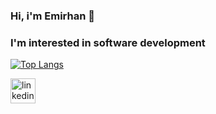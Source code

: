 ### Hi, i'm Emirhan 👋 
### I'm interested in software development
[![Top Langs](https://github-readme-stats.vercel.app/api/top-langs/?username=emirhanaltuntas&layout=compact)](https://github.com/EmirhanAltuntas/github-readme-stats)

[<img src='https://cdn.jsdelivr.net/npm/simple-icons@3.0.1/icons/linkedin.svg' alt='linkedin' height='40'>](https://www.linkedin.com/in/emirhan-altunta%C5%9F-428868221/)

